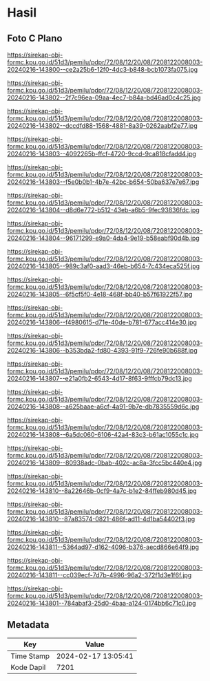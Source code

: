 # Hasil

## Foto C Plano

https://sirekap-obj-formc.kpu.go.id/51d3/pemilu/pdpr/72/08/12/20/08/7208122008003-20240216-143800--ce2a25b6-12f0-4dc3-b848-bcb1073fa075.jpg

https://sirekap-obj-formc.kpu.go.id/51d3/pemilu/pdpr/72/08/12/20/08/7208122008003-20240216-143802--2f7c96ea-09aa-4ec7-b84a-bd46ad0c4c25.jpg

https://sirekap-obj-formc.kpu.go.id/51d3/pemilu/pdpr/72/08/12/20/08/7208122008003-20240216-143802--dccdfd88-1568-4881-8a39-0262aabf2e77.jpg

https://sirekap-obj-formc.kpu.go.id/51d3/pemilu/pdpr/72/08/12/20/08/7208122008003-20240216-143803--4092265b-ffcf-4720-9ccd-9ca818cfadd4.jpg

https://sirekap-obj-formc.kpu.go.id/51d3/pemilu/pdpr/72/08/12/20/08/7208122008003-20240216-143803--f5e0b0b1-4b7e-42bc-b654-50ba637e7e67.jpg

https://sirekap-obj-formc.kpu.go.id/51d3/pemilu/pdpr/72/08/12/20/08/7208122008003-20240216-143804--d8d6e772-b512-43eb-a6b5-9fec93836fdc.jpg

https://sirekap-obj-formc.kpu.go.id/51d3/pemilu/pdpr/72/08/12/20/08/7208122008003-20240216-143804--96171299-e9a0-4da4-9e19-b58eabf90d4b.jpg

https://sirekap-obj-formc.kpu.go.id/51d3/pemilu/pdpr/72/08/12/20/08/7208122008003-20240216-143805--989c3af0-aad3-46eb-b654-7c434eca525f.jpg

https://sirekap-obj-formc.kpu.go.id/51d3/pemilu/pdpr/72/08/12/20/08/7208122008003-20240216-143805--6f5cf5f0-4e18-468f-bb40-b57f61922f57.jpg

https://sirekap-obj-formc.kpu.go.id/51d3/pemilu/pdpr/72/08/12/20/08/7208122008003-20240216-143806--f4980615-d71e-40de-b781-677acc414e30.jpg

https://sirekap-obj-formc.kpu.go.id/51d3/pemilu/pdpr/72/08/12/20/08/7208122008003-20240216-143806--b353bda2-fd80-4393-91f9-726fe90b688f.jpg

https://sirekap-obj-formc.kpu.go.id/51d3/pemilu/pdpr/72/08/12/20/08/7208122008003-20240216-143807--e21a0fb2-6543-4d17-8f63-9fffcb79dc13.jpg

https://sirekap-obj-formc.kpu.go.id/51d3/pemilu/pdpr/72/08/12/20/08/7208122008003-20240216-143808--a625baae-a6cf-4a91-9b7e-db7835559d6c.jpg

https://sirekap-obj-formc.kpu.go.id/51d3/pemilu/pdpr/72/08/12/20/08/7208122008003-20240216-143808--6a5dc060-6106-42a4-83c3-b61ac1055c1c.jpg

https://sirekap-obj-formc.kpu.go.id/51d3/pemilu/pdpr/72/08/12/20/08/7208122008003-20240216-143809--80938adc-0bab-402c-ac8a-3fcc5bc440e4.jpg

https://sirekap-obj-formc.kpu.go.id/51d3/pemilu/pdpr/72/08/12/20/08/7208122008003-20240216-143810--8a22646b-0cf9-4a7c-b1e2-84ffeb980d45.jpg

https://sirekap-obj-formc.kpu.go.id/51d3/pemilu/pdpr/72/08/12/20/08/7208122008003-20240216-143810--87a83574-0821-486f-ad11-4d1ba54402f3.jpg

https://sirekap-obj-formc.kpu.go.id/51d3/pemilu/pdpr/72/08/12/20/08/7208122008003-20240216-143811--5364ad97-d162-4096-b376-aecd866e64f9.jpg

https://sirekap-obj-formc.kpu.go.id/51d3/pemilu/pdpr/72/08/12/20/08/7208122008003-20240216-143811--cc039ecf-7d7b-4996-96a2-372f1d3e1f6f.jpg

https://sirekap-obj-formc.kpu.go.id/51d3/pemilu/pdpr/72/08/12/20/08/7208122008003-20240216-143801--784abaf3-25d0-4baa-a124-0174bb6c71c0.jpg


## Metadata

| Key        | Value               |
| ---------- | ------------------- |
| Time Stamp | 2024-02-17 13:05:41 |
| Kode Dapil | 7201                |



